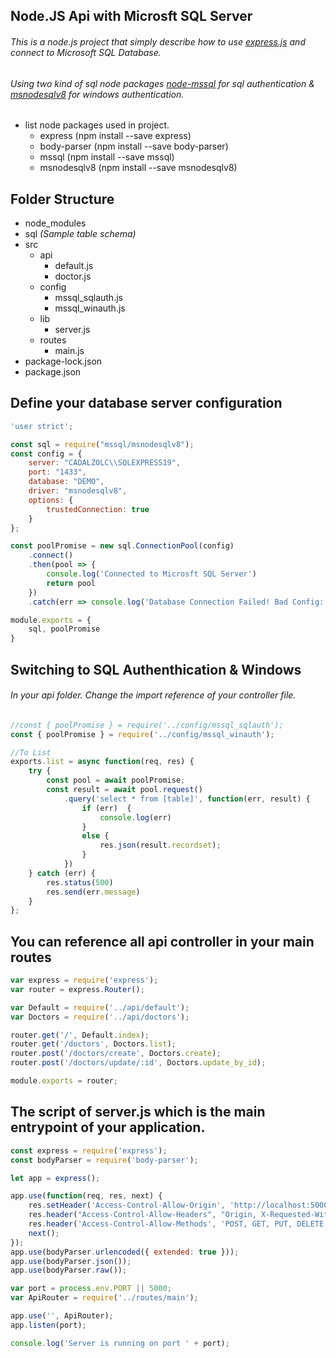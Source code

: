 ## Node.JS Api with Microsft SQL Server

###### This is a node.js project that simply describe how to use [express.js](https://expressjs.com/) and connect to Microsoft SQL Database.
###### Using two kind of sql node packages [node-mssql](https://www.npmjs.com/package/mssql) for sql authentication & [msnodesqlv8](https://www.npmjs.com/package/msnodesqlv8) for windows authentication.
  
* list node packages used in project.
  * express (npm install --save express)
  * body-parser (npm install --save body-parser)
  * mssql (npm install --save mssql)
  * msnodesqlv8 (npm install --save msnodesqlv8)
  
## Folder Structure
  - node_modules
  - sql _(Sample table schema)_
  - src
    - api
      - default.js
      - doctor.js
    - config
      - mssql_sqlauth.js
      - mssql_winauth.js
    - lib
      - server.js
    - routes
      - main.js
  - package-lock.json
  - package.json
  
## Define your database server configuration
```javascript
'user strict';

const sql = require("mssql/msnodesqlv8");
const config = {
    server: "CADALZOLC\\SQLEXPRESS19",
    port: "1433",
    database: "DEMO",
    driver: "msnodesqlv8",
    options: {
        trustedConnection: true
    }
};

const poolPromise = new sql.ConnectionPool(config)  
    .connect()  
    .then(pool => {  
        console.log('Connected to Microsft SQL Server')  
        return pool  
    })
    .catch(err => console.log('Database Connection Failed! Bad Config: ', err));

module.exports = {  
    sql, poolPromise  
}
```

## Switching to SQL Authenthication & Windows
###### In your api folder. Change the import reference of your controller file.

```javascript
//const { poolPromise } = require('../config/mssql_sqlauth');
const { poolPromise } = require('../config/mssql_winauth');

//To List
exports.list = async function(req, res) {
    try {  
        const pool = await poolPromise;  
        const result = await pool.request()  
            .query('select * from [table]', function(err, result) {  
                if (err)  {  
                    console.log(err)  
                }  
                else {  
                    res.json(result.recordset);  
                }  
            })  
    } catch (err) {  
        res.status(500)  
        res.send(err.message)  
    } 
};
```

## You can reference all api controller in your main routes

```javascript
var express = require('express');
var router = express.Router();

var Default = require('../api/default');
var Doctors = require('../api/doctors');

router.get('/', Default.index);
router.get('/doctors', Doctors.list);
router.post('/doctors/create', Doctors.create);
router.post('/doctors/update/:id', Doctors.update_by_id);

module.exports = router;
```

## The script of server.js which is the main entrypoint of your application.
```javascript
const express = require('express');
const bodyParser = require('body-parser');

let app = express();

app.use(function(req, res, next) {
    res.setHeader('Access-Control-Allow-Origin', 'http://localhost:5000');
    res.header("Access-Control-Allow-Headers", "Origin, X-Requested-With, Content-Type, Accept");
    res.header('Access-Control-Allow-Methods', 'POST, GET, PUT, DELETE, OPTIONS');
    next();
});
app.use(bodyParser.urlencoded({ extended: true }));
app.use(bodyParser.json());
app.use(bodyParser.raw());

var port = process.env.PORT || 5000;
var ApiRouter = require('../routes/main');

app.use('', ApiRouter);
app.listen(port);

console.log('Server is running on port ' + port);
```


